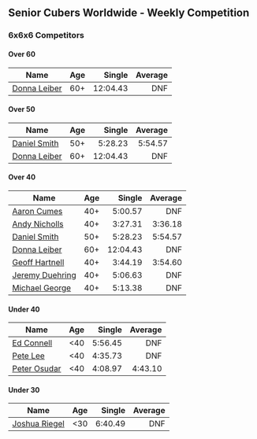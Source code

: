 ## Senior Cubers Worldwide - Weekly Competition
### 6x6x6 Competitors

#### Over 60

| Name | Age | Single | Average |
| -- | :--: | --: | --: |
| [Donna Leiber](../../persons/donna_leiber.md) | 60+ | 12:04.43 | DNF |

#### Over 50

| Name | Age | Single | Average |
| -- | :--: | --: | --: |
| [Daniel Smith](../../persons/daniel_smith.md) | 50+ | 5:28.23 | 5:54.57 |
| [Donna Leiber](../../persons/donna_leiber.md) | 60+ | 12:04.43 | DNF |

#### Over 40

| Name | Age | Single | Average |
| -- | :--: | --: | --: |
| [Aaron Cumes](../../persons/aaron_cumes.md) | 40+ | 5:00.57 | DNF |
| [Andy Nicholls](../../persons/andy_nicholls.md) | 40+ | 3:27.31 | 3:36.18 |
| [Daniel Smith](../../persons/daniel_smith.md) | 50+ | 5:28.23 | 5:54.57 |
| [Donna Leiber](../../persons/donna_leiber.md) | 60+ | 12:04.43 | DNF |
| [Geoff Hartnell](../../persons/geoff_hartnell.md) | 40+ | 3:44.19 | 3:54.60 |
| [Jeremy Duehring](../../persons/jeremy_duehring.md) | 40+ | 5:06.63 | DNF |
| [Michael George](../../persons/michael_george.md) | 40+ | 5:13.38 | DNF |

#### Under 40

| Name | Age | Single | Average |
| -- | :--: | --: | --: |
| [Ed Connell](../../persons/ed_connell.md) | <40 | 5:56.45 | DNF |
| [Pete Lee](../../persons/pete_lee.md) | <40 | 4:35.73 | DNF |
| [Peter Osudar](../../persons/peter_osudar.md) | <40 | 4:08.97 | 4:43.10 |

#### Under 30

| Name | Age | Single | Average |
| -- | :--: | --: | --: |
| [Joshua Riegel](../../persons/joshua_riegel.md) | <30 | 6:40.49 | DNF |


<!-- Global site tag (gtag.js) - Google Analytics -->
<script async src="https://www.googletagmanager.com/gtag/js?id=UA-86348435-3"></script>
<script>window.dataLayer = window.dataLayer || []; function gtag() {dataLayer.push(arguments);} gtag('js', new Date()); gtag('config', 'UA-86348435-3');</script>
